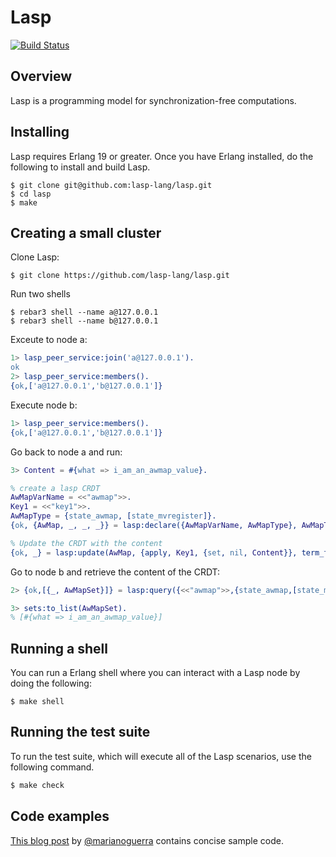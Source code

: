 Lasp
=======================================================

[![Build Status](https://travis-ci.org/lasp-lang/lasp.svg?branch=master)](https://travis-ci.org/lasp-lang/lasp)

## Overview

Lasp is a programming model for synchronization-free computations.

## Installing

Lasp requires Erlang 19 or greater.  Once you have Erlang installed, do
the following to install and build Lasp.

```
$ git clone git@github.com:lasp-lang/lasp.git
$ cd lasp
$ make
```

## Creating a small cluster
Clone Lasp:
```
$ git clone https://github.com/lasp-lang/lasp.git
```

Run two shells
```
$ rebar3 shell --name a@127.0.0.1
$ rebar3 shell --name b@127.0.0.1
```

Exceute to node a:
```erlang
1> lasp_peer_service:join('a@127.0.0.1').
ok
2> lasp_peer_service:members().
{ok,['a@127.0.0.1','b@127.0.0.1']}
```

Execute node b:
```erlang
1> lasp_peer_service:members().
{ok,['a@127.0.0.1','b@127.0.0.1']}     
```

Go back to node a and run:
```erlang
3> Content = #{what => i_am_an_awmap_value}.

% create a lasp CRDT
AwMapVarName = <<"awmap">>.
Key1 = <<"key1">>.
AwMapType = {state_awmap, [state_mvregister]}.
{ok, {AwMap, _, _, _}} = lasp:declare({AwMapVarName, AwMapType}, AwMapType).

% Update the CRDT with the content
{ok, _} = lasp:update(AwMap, {apply, Key1, {set, nil, Content}}, term_to_binary(self())).
```

Go to node b and retrieve the content of the CRDT:
```erlang
2> {ok,[{_, AwMapSet}]} = lasp:query({<<"awmap">>,{state_awmap,[state_mvregister]}}).

3> sets:to_list(AwMapSet).
% [#{what => i_am_an_awmap_value}]
```

## Running a shell

You can run a Erlang shell where you can interact with a Lasp node by
doing the following:

```
$ make shell
```

## Running the test suite

To run the test suite, which will execute all of the Lasp scenarios, use
the following command.

```bash
$ make check
```

## Code examples

[This blog post](http://marianoguerra.org/posts/playing-with-lasp-and-crdts.html) by [@marianoguerra](https://github.com/marianoguerra) contains concise sample code.
